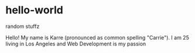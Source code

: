 # hello-world
random stuffz

Hello! My name is Karre (pronounced as common spelling "Carrie").
I am 25 living in Los Angeles and Web Development is my passion
